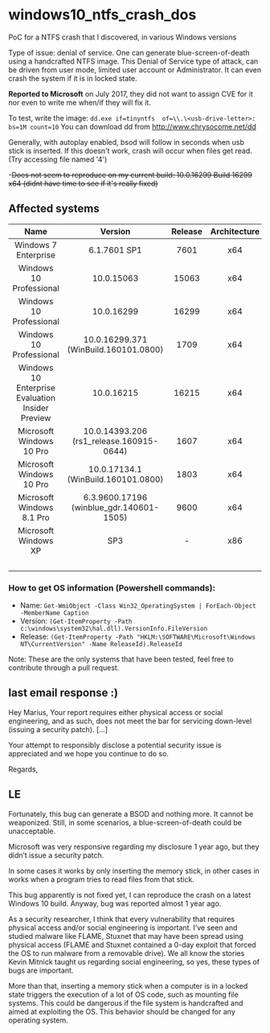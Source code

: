 # windows10_ntfs_crash_dos
PoC for a NTFS crash that I discovered, in various Windows versions

Type of issue: denial of service. One can generate blue-screen-of-death using a handcrafted NTFS
image. This Denial of Service type of attack, can be driven from user mode, limited user account or
Administrator. It can even crash the system if it is in locked state.

**Reported to Microsoft** on July 2017, they did not want to assign CVE for it nor even to write me when/if they will fix it.

To test, write the image: `dd.exe if=tinyntfs  of=\\.\<usb-drive-letter>: bs=1M count=10`
You can download dd from http://www.chrysocome.net/dd

Generally, with autoplay enabled, bsod will follow in seconds when usb stick is inserted. If this doesn't work, crash will occur when files get read. (Try accessing file named '4')

-~~Does not seem to reproduce on my current build: 10.0.16299 Build 16299 x64 (didnt have time to see if it's really fixed)~~

## Affected systems

| Name | Version | Release | Architecture| Compatibility | Tested by
| :--------------: | :--------------: | :--------------: | :--------------: | :--------------: | :--------------:
| Windows 7 Enterprise | 6.1.7601 SP1 | 7601 | x64 | :white_check_mark: | [@mtivadar](https://github.com/mtividar)
| Windows 10 Professional | 10.0.15063 | 15063 | x64 | :white_check_mark: | [@mtivadar](https://github.com/mtividar)
| Windows 10 Professional | 10.0.16299 | 16299 | x64 | :white_check_mark: | [@mtivadar](https://github.com/mtividar)
| Windows 10 Professional | 10.0.16299.371 (WinBuild.160101.0800) | 1709 | x64 | :white_check_mark: |  [@wikijm](https://github.com/wikijm)
| Windows 10 Enterprise Evaluation Insider Preview | 10.0.16215 | 16215 | x64 | :white_check_mark: | [@mtivadar](https://github.com/mtividar)
| Microsoft Windows 10 Pro | 10.0.14393.206 (rs1_release.160915-0644) | 1607 | x64 | :white_check_mark: | [@mtivadar](https://github.com/mtividar)
| Microsoft Windows 10 Pro | 10.0.17134.1 (WinBuild.160101.0800) | 1803 | x64 | :white_check_mark: | [@mtivadar](https://github.com/mtividar)
| Microsoft Windows 8.1 Pro | 6.3.9600.17196 (winblue_gdr.140601-1505) | 9600 | x64 | :white_check_mark: | [@mtivadar](https://github.com/mtividar)
| Microsoft Windows XP | SP3 | - | x86 | :x: | [@mtivadar](https://github.com/mtividar)
|  |  |  |  | :grey_question: | [@akindgithubuser](https://github.com/akindgithubuser)


### How to get OS information (Powershell commands):
- Name:     ```Get-WmiObject -Class Win32_OperatingSystem | ForEach-Object -MemberName Caption ```
- Version:  ```(Get-ItemProperty -Path c:\windows\system32\hal.dll).VersionInfo.FileVersion```
- Release:  ```(Get-ItemProperty -Path "HKLM:\SOFTWARE\Microsoft\Windows NT\CurrentVersion" -Name ReleaseId).ReleaseId```


Note: These are the only systems that have been tested, feel free to contribute through a pull request.


## last email response :)
Hey Marius,
   Your report requires either physical access or social engineering, and as such, does not meet the bar for servicing down-level (issuing a security patch).
   [...]
   
   Your attempt to responsibly disclose a potential security issue is appreciated and we hope you continue to do so.

Regards,


## LE
Fortunately, this bug can generate a BSOD and nothing more. It cannot be weaponized. Still, in some scenarios, a blue-screen-of-death could be unacceptable.
 
Microsoft was very responsive regarding my disclosure 1 year ago, but they didn’t issue a security patch.
 
In some cases it works by only inserting the memory stick, in other cases in works when a program tries to read files from that stick. 

This bug apparently is not fixed yet, I can reproduce the crash on a latest Windows 10 build. Anyway, bug was reported almost 1 year ago. 
 
As a security researcher, I think that every vulnerability that requires physical access and/or social engineering is important. I’ve seen and studied malware like FLAME, Stuxnet that may have been spread using physical access (FLAME and Stuxnet contained a 0-day exploit that forced the OS to run malware from a removable drive).
We all know the stories Kevin Mitnick taught us regarding social engineering, so yes, these types of bugs are important.

More than that, inserting a memory stick when a computer is in a locked state triggers the execution of a lot of OS code, such as mounting file systems. This could be dangerous if the file system is handcrafted and aimed at exploiting the OS. This behavior should be changed for any operating system.
